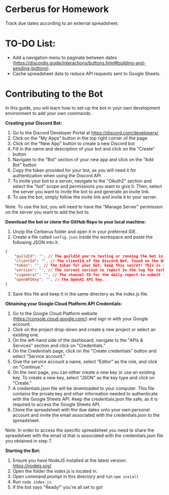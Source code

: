 # Cerberus for Homework
Track due dates according to an external spreadsheet.

# TO-DO List:
- Add a navigation menu to paginate between dates (https://discordjs.guide/interactions/buttons.html#building-and-sending-buttons).
- Cache spreadsheet data to reduce API requests sent to Google Sheets.

# Contributing to the Bot
In this guide, you will learn how to set-up the bot in your own development environment to add your own commands.

**Creating your Discord Bot:**
1. Go to the Discord Developer Portal at https://discord.com/developers/
2. Click on the "My Apps" button in the top right corner of the page
3. Click on the "New App" button to create a new Discord bot
4. Fill in the name and description of your bot and click on the "Create" button
5. Navigate to the "Bot" section of your new app and click on the "Add Bot" button
6. Copy the token provided for your bot, as you will need it for authentication when using the Discord API
7. To invite your bot to a server, navigate to the "OAuth2" section and select the "bot" scope and permissions you want to give it. Then, select the server you want to invite the bot to and generate an invite link.
8. To use the bot, simply follow the invite link and invite it to your server.

Note: To use the bot, you will need to have the "Manage Server" permission on the server you want to add the bot to.

**Download the bot or clone the GitHub Repo to your local machine:**
1. Unzip the Cerberus folder and open it in your preferred IDE.
2. Create a file called `config.json` inside the workspace and paste the following JSON into it:
```json
{
	"guildId": "", // The guildId you're testing or running the bot in, i.e your server.
	"clientId": "", // The clientId of the Discord Bot, found on the Developer Portal.
	"token": "", // The token for your bot, keep this secret! This is also obtained on the Developer Portal.
	"version": "", // The current version to report in the log for Cerberus.
	"csgeneral": "", // The channel ID for the daily report to submit to.
	"openAPIKey": "", // The OpenAI API key.
}
```
3. Save this file and keep it in the same directory as the index.js file.

**Obtaining your Google Cloud Platform API Credentials:**
1. Go to the Google Cloud Platform website (https://console.cloud.google.com/) and sign in with your Google account.
2. Click on the project drop-down and create a new project or select an existing one.
3. On the left-hand side of the dashboard, navigate to the "APIs & Services" section and click on "Credentials."
4. On the Credentials page, click on the "Create credentials" button and select "Service account."
5. Give the service account a name, select "Editor" as the role, and click on "Continue."
6. On the next page, you can either create a new key or use an existing key. To create a new key, select "JSON" as the key type and click on "Create."
7. A credentials.json file will be downloaded to your computer. This file contains the private key and other information needed to authenticate with the Google Sheets API. Keep the credentials.json file safe, as it is required to access the Google Sheets API. 
8. Clone the spreadsheet with the due dates onto your own personal account and invite the email associated with the credentials.json to the spreadsheet.

Note: In order to access the specific spreadsheet you need to share the spreadsheet with the email id that is associated with the credentials.json file you obtained in step 7.

**Starting the Bot:**
1. Ensure you have NodeJS installed at the latest version: https://nodejs.org/
2. Open the folder the index.js is located in.
3. Open command prompt in this directory and run `npm install`
4. Run `node index.js`
5. If the bot says "Ready!" you're all set to go!

